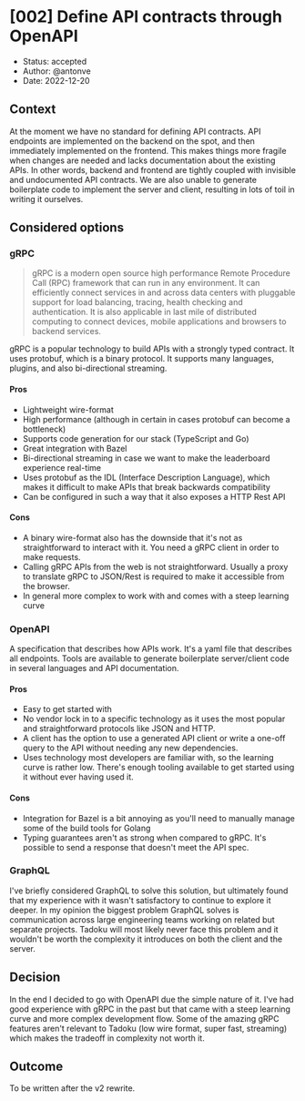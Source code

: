 # [002] Define API contracts through OpenAPI

* Status: accepted
* Author: @antonve
* Date: 2022-12-20

## Context

At the moment we have no standard for defining API contracts. API endpoints are implemented on the backend on the spot, and then immediately implemented on the frontend. This makes things more fragile when changes are needed and lacks documentation about the existing APIs. In other words, backend and frontend are tightly coupled with invisible and undocumented API contracts. We are also unable to generate boilerplate code to implement the server and client, resulting in lots of toil in writing it ourselves.

## Considered options

### gRPC

> gRPC is a modern open source high performance Remote Procedure Call (RPC) framework that can run in any environment. It can efficiently connect services in and across data centers with pluggable support for load balancing, tracing, health checking and authentication. It is also applicable in last mile of distributed computing to connect devices, mobile applications and browsers to backend services.

gRPC is a popular technology to build APIs with a strongly typed contract. It uses protobuf, which is a binary protocol. It supports many languages, plugins, and also bi-directional streaming.

#### Pros

* Lightweight wire-format
* High performance (although in certain in cases protobuf can become a bottleneck)
* Supports code generation for our stack (TypeScript and Go)
* Great integration with Bazel
* Bi-directional streaming in case we want to make the leaderboard experience real-time
* Uses protobuf as the IDL  (Interface Description Language), which makes it difficult to make APIs that break backwards compatibility
* Can be configured in such a way that it also exposes a HTTP Rest API

#### Cons

* A binary wire-format also has the downside that it's not as straightforward to interact with it. You need a gRPC client in order to make requests.
* Calling gRPC APIs from the web is not straightforward. Usually a proxy to translate gRPC to JSON/Rest is required to make it accessible from the browser.
* In general more complex to work with and comes with a steep learning curve

### OpenAPI

A specification that describes how APIs work. It's a yaml file that describes all endpoints. Tools are available to generate boilerplate server/client code in several languages and API documentation.

#### Pros

* Easy to get started with
* No vendor lock in to a specific technology as it uses the most popular and straightforward protocols like JSON and HTTP. 
* A client has the option to use a generated API client or write a one-off query to the API without needing any new dependencies.
* Uses technology most developers are familiar with, so the learning curve is rather low. There's enough tooling available to get started using it without ever having used it.

#### Cons

* Integration for Bazel is a bit annoying as you'll need to manually manage some of the build tools for Golang
* Typing guarantees aren't as strong when compared to gRPC. It's possible to send a response that doesn't meet the API spec.

### GraphQL

I've briefly considered GraphQL to solve this solution, but ultimately found that my experience with it wasn't satisfactory to continue to explore it deeper. In my opinion the biggest problem GraphQL solves is communication across large engineering teams working on related but separate projects. Tadoku will most likely never face this problem and it wouldn't be worth the complexity it introduces on both the client and the server.

## Decision

In the end I decided to go with OpenAPI due the simple nature of it. I've had good experience with gRPC in the past but that came with a steep learning curve and more complex development flow. Some of the amazing gRPC features aren't relevant to Tadoku (low wire format, super fast, streaming) which makes the tradeoff in complexity not worth it.

## Outcome

To be written after the v2 rewrite.
